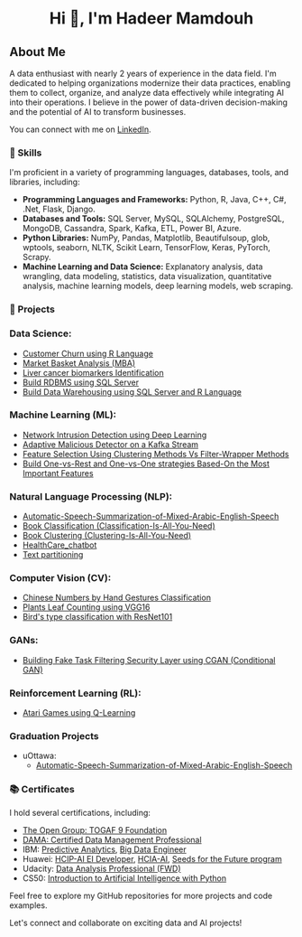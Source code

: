 <h1 align="center">Hi 👋, I'm Hadeer Mamdouh</h1>

## About Me

A data enthusiast with nearly 2 years of experience in the data field. I'm dedicated to helping organizations modernize their data practices, enabling them to collect, organize, and analyze data effectively while integrating AI into their operations. I believe in the power of data-driven decision-making and the potential of AI to transform businesses.

You can connect with me on [LinkedIn](https://www.linkedin.com/in/Hadeer-Mamdouh).


### 🚀 Skills

I'm proficient in a variety of programming languages, databases, tools, and libraries, including:
- **Programming Languages and Frameworks:** Python, R, Java, C++, C#, .Net, Flask, Django.
- **Databases and Tools:** SQL Server, MySQL, SQLAlchemy, PostgreSQL, MongoDB, Cassandra, Spark, Kafka, ETL, Power BI, Azure.
- **Python Libraries:** NumPy, Pandas, Matplotlib, Beautifulsoup, glob, wptools, seaborn, NLTK, Scikit Learn, TensorFlow, Keras, PyTorch, Scrapy.
- **Machine Learning and Data Science:** Explanatory analysis, data wrangling, data modeling, statistics, data visualization, quantitative analysis, machine learning models, deep learning models, web scraping.


### 🌟 Projects
### Data Science:
- [Customer Churn using R Language](https://github.com/hadeer98/MEng-uOttawa-AI-DS/tree/4b8f5d56f99fcd6045dd297684730b04a03cb1c3/First%20Term/Fund.%20of%20Applied%20Data%20Science%20using%20R/Assignment%202%20R)
- [Market Basket Analysis (MBA)](https://github.com/hadeer98/MEng-uOttawa-AI-DS/tree/4b8f5d56f99fcd6045dd297684730b04a03cb1c3/First%20Term/Fund.%20of%20Applied%20Data%20Science%20using%20R/Assignment%202%20R)
- [Liver cancer biomarkers Identification](https://github.com/hadeer98/MEng-uOttawa-AI-DS/tree/4b8f5d56f99fcd6045dd297684730b04a03cb1c3/First%20Term/Fund.%20of%20Applied%20Data%20Science%20using%20R/Final%20Project)
- [Build RDBMS using SQL Server](https://github.com/hadeer98/MEng-uOttawa-AI-DS/tree/4b8f5d56f99fcd6045dd297684730b04a03cb1c3/First%20Term/Fund.%20of%20Applied%20Data%20Science%20using%20R/Assignment%201%20SQL)
- [Build Data Warehousing using SQL Server and R Language](https://github.com/hadeer98/MEng-uOttawa-AI-DS/tree/4b8f5d56f99fcd6045dd297684730b04a03cb1c3/First%20Term/Fund.%20of%20Applied%20Data%20Science%20using%20R/Assignment%201%20SQL)

### Machine Learning (ML):
- [Network Intrusion Detection using Deep Learning](https://github.com/hadeer98/MEng-uOttawa-AI-DS/tree/4b8f5d56f99fcd6045dd297684730b04a03cb1c3/First%20Term/Machine%20Learning/Final%20Project)
- [Adaptive Malicious Detector on a Kafka Stream](https://github.com/hadeer98/Adaptive-Malicious-Detector-on-a-Kafka-Stream.git)
- [Feature Selection Using Clustering Methods Vs Filter-Wrapper Methods](https://github.com/hadeer98/MEng-uOttawa-AI-DS/tree/19370fce5412adf34c455fdc3a102f6b6bcfa9f1/First%20Term/Machine%20Learning/Assignment%203)
- [Build One-vs-Rest and One-vs-One strategies Based-On the Most Important Features](https://github.com/hadeer98/MEng-uOttawa-AI-DS/tree/8a25de18ab67a6d1050fa07dc8578a246212c203/First%20Term/Machine%20Learning/Assignment%201)

### Natural Language Processing (NLP):
- [Automatic-Speech-Summarization-of-Mixed-Arabic-English-Speech](https://github.com/hadeer98/Automatic-Speech-Summarization-of-Mixed-Arabic-English-Speech.git)
- [Book Classification (Classification-Is-All-You-Need)](https://github.com/hadeer98/MEng-uOttawa-AI-DS/tree/8a25de18ab67a6d1050fa07dc8578a246212c203/First%20Term/Natural%20language%20Processing%20(NLP)/Assignment%202%20Classification)
- [Book Clustering (Clustering-Is-All-You-Need)](https://github.com/hadeer98/MEng-uOttawa-AI-DS/tree/8a25de18ab67a6d1050fa07dc8578a246212c203/First%20Term/Natural%20language%20Processing%20(NLP)/Assignment%203%20Clustring)
- [HealthCare_chatbot](https://github.com/hadeer98/MEng-uOttawa-AI-DS/tree/8a25de18ab67a6d1050fa07dc8578a246212c203/First%20Term/Natural%20language%20Processing%20(NLP)/HealthCarechatbot)
- [Text partitioning](https://github.com/hadeer98/MEng-uOttawa-AI-DS/tree/8a25de18ab67a6d1050fa07dc8578a246212c203/First%20Term/Natural%20language%20Processing%20(NLP)/NLP_Assignment%201_Sampling)


### Computer Vision (CV):
- [Chinese Numbers by Hand Gestures Classification](https://github.com/hadeer98/MEng-uOttawa-AI-DS/tree/8a25de18ab67a6d1050fa07dc8578a246212c203/Second%20Term/Computer%20Vision/CV_Hand_Gestures)
- [Plants Leaf Counting using VGG16](https://github.com/hadeer98/MEng-uOttawa-AI-DS/tree/8a25de18ab67a6d1050fa07dc8578a246212c203/Second%20Term/Computer%20Vision/Assignment%203)
- [Bird's type classification with ResNet101](https://github.com/hadeer98/MEng-uOttawa-AI-DS/tree/8a25de18ab67a6d1050fa07dc8578a246212c203/Second%20Term/Computer%20Vision/Assignment%202)

### GANs:
- [Building Fake Task Filtering Security Layer using CGAN (Conditional GAN)](https://github.com/hadeer98/MEng-uOttawa-AI-DS/tree/8a25de18ab67a6d1050fa07dc8578a246212c203/First%20Term/Smart%20Cities/Final%20Projects)

### Reinforcement Learning (RL):
- [Atari Games using Q-Learning](https://github.com/hadeer98/MEng-uOttawa-AI-DS/tree/8a25de18ab67a6d1050fa07dc8578a246212c203/First%20Term/Natural%20language%20Processing%20(NLP)/reinforcement%20learning)

### Graduation Projects
- uOttawa:
  - [Automatic-Speech-Summarization-of-Mixed-Arabic-English-Speech](https://github.com/hadeer98/Automatic-Speech-Summarization-of-Mixed-Arabic-English-Speech.git)

### 📚 Certificates

I hold several certifications, including:
- [The Open Group: TOGAF 9 Foundation](https://www.linkedin.com/posts/hadeer-mamdooh-204522171_togaf-9-foundation-activity-7111649453350002688-IwVD/?utm_source=share&utm_medium=member_desktop)
- [DAMA: Certified Data Management Professional](https://www.linkedin.com/posts/hadeer-mamdooh-204522171_certified-data-management-professional-activity-7072860925380169729-KyyJ/?utm_source=share&utm_medium=member_desktop)
- IBM: [Predictive Analytics](https://www.linkedin.com/posts/hadeer-mamdooh-204522171_ibm-academic-certificate-activity-6916002358086811648-wmrG/?utm_source=share&utm_medium=member_desktop), [Big Data Engineer](https://www.linkedin.com/posts/hadeer-mamdooh-204522171_big-data-engineer-mastery-award-activity-6924475140923678720-dQTy/?utm_source=share&utm_medium=member_desktop)
- Huawei: [HCIP-AI EI Developer](https://www.linkedin.com/posts/hadeer-mamdooh-204522171_hcip-ai-ei-developer-activity-6986255409028206593-_B9G/?utm_source=share&utm_medium=member_desktop), [HCIA-AI](https://www.linkedin.com/posts/hadeer-mamdooh-204522171_hcia-certification-activity-6916009079987462144-Do84/?utm_source=share&utm_medium=member_desktop), [Seeds for the Future program](https://www.linkedin.com/posts/hadeer-mamdooh-204522171_seedsforthefuture-artificialintelligence-activity-6979215449376874496-foeJ/?utm_source=share&utm_medium=member_desktop)
- Udacity: [Data Analysis Professional (FWD)](https://www.linkedin.com/posts/hadeer-mamdooh-204522171_data-analysis-prfessional-activity-6990097112533200896-D81w/?utm_source=share&utm_medium=member_desktop)
- CS50: [Introduction to Artificial Intelligence with Python](https://www.linkedin.com/posts/hadeer-mamdooh-204522171_finally-i-did-it-thank-you-professor-activity-6750427339861065728-I1Tg/?utm_source=share&utm_medium=member_desktop)



Feel free to explore my GitHub repositories for more projects and code examples.

Let's connect and collaborate on exciting data and AI projects!
